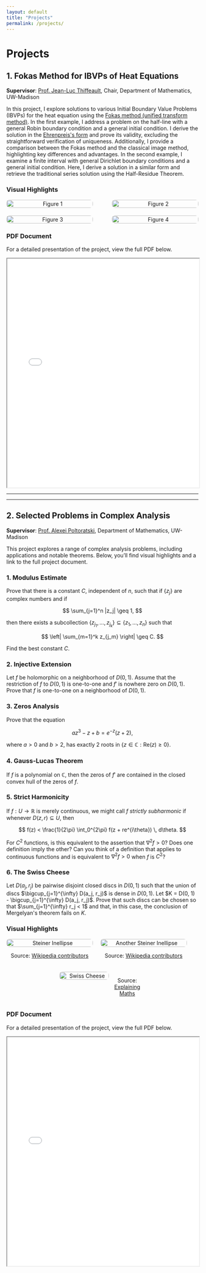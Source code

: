 ```yaml
---
layout: default
title: "Projects"
permalink: /projects/
---
```


# Projects

## 1. Fokas Method for IBVPs of Heat Equations

**Supervisor**: [Prof. Jean-Luc Thiffeault](https://people.math.wisc.edu/~thiffeault/), Chair, Department of Mathematics, UW-Madison

In this project, I explore solutions to various Initial Boundary Value Problems (IBVPs) for the heat equation using the [Fokas method (unified transform method)](https://en.wikipedia.org/wiki/Fokas_method). In the first example, I address a problem on the half-line with a general Robin boundary condition and a general initial condition. I derive the solution in the [Ehrenpreis's form](https://en.wikipedia.org/wiki/Ehrenpreis%27s_fundamental_principle) and prove its validity, excluding the straightforward verification of uniqueness. Additionally, I provide a comparison between the Fokas method and the classical image method, highlighting key differences and advantages. In the second example, I examine a finite interval with general Dirichlet boundary conditions and a general initial condition. Here, I derive a solution in a similar form and retrieve the traditional series solution using the Half-Residue Theorem. 

### Visual Highlights

<div style="display: flex; flex-wrap: wrap; gap: 20px; justify-content: space-between;">

   <div style="width: 45%; text-align: center;">
       <img src="/Fokas/figures/D%5E%2B.pic.jpg" alt="Figure 1" style="width: 100%; height: auto; border-radius: 8px;">
   </div>

   <div style="width: 45%; text-align: center;">
       <img src="/Fokas/figures/344821711499232_.pic_hd.jpg" alt="Figure 2" style="width: 100%; height: auto; border-radius: 8px;">
   </div>

   <div style="width: 45%; text-align: center;">
       <img src="/Fokas/figures/Fokas_2.5.1.png" alt="Figure 3" style="width: 100%; height: auto; border-radius: 8px;">
   </div>

   <div style="width: 45%; text-align: center;">
       <img src="/Fokas/figures/Fokas_2.5.png" alt="Figure 4" style="width: 100%; height: auto; border-radius: 8px;">
   </div>

</div>

### PDF Document
For a detailed presentation of the project, view the full PDF below.

<iframe src="/Fokas/Fokas_method_for_heat_equations.pdf" width="100%" height="600px">
    This browser does not support PDFs. Please download the PDF to view it: 
    <a href="/Fokas/Fokas_method_for_heat_equations.pdf">Download PDF</a>.
</iframe>

---
---

## 2. Selected Problems in Complex Analysis

**Supervisor**: [Prof. Alexei Poltoratski](https://people.math.wisc.edu/~poltoratski/), Department of Mathematics, UW-Madison

This project explores a range of complex analysis problems, including applications and notable theorems. Below, you’ll find visual highlights and a link to the full project document.

### 1. Modulus Estimate

Prove that there is a constant $C$, independent of $n$, such that if $\{z_j\}$ are complex numbers and if 

$$
\sum_{j=1}^n |z_j| \geq 1,
$$

then there exists a subcollection $\{z_{j_1}, \dots, z_{j_k}\} \subseteq \{z_1, \dots, z_n\}$ such that 

$$
\left| \sum_{m=1}^k z_{j_m} \right| \geq C.
$$

Find the best constant $C$.

### 2. Injective Extension

Let $f$ be holomorphic on a neighborhood of $D(0, 1)$. Assume that the restriction of $f$ to $D(0, 1)$ is one-to-one and $f'$ is nowhere zero on $D(0, 1)$. Prove that $f$ is one-to-one on a neighborhood of $D(0, 1)$.

### 3. Zeros Analysis

Prove that the equation 

$$
az^3 - z + b = e^{-z}(z + 2),
$$

where $a > 0$ and $b > 2$, has exactly $2$ roots in $\{ z \in \mathbb{C} : \text{Re}(z) \geq 0 \}$.

### 4. Gauss-Lucas Theorem

If $f$ is a polynomial on $\mathbb{C}$, then the zeros of $f'$ are contained in the closed convex hull of the zeros of $f$.

### 5. Strict Harmonicity

If $f : U \rightarrow \mathbb{R}$ is merely continuous, we might call $f$ *strictly subharmonic* if whenever $D(z, r) \subseteq U$, then

$$
f(z) < \frac{1}{2\pi} \int_0^{2\pi} f(z + re^{i\theta}) \, d\theta.
$$

For $C^2$ functions, is this equivalent to the assertion that $\nabla^2 f > 0$? Does one definition imply the other? Can you think of a definition that applies to continuous functions and is equivalent to $\nabla^2 f > 0$ when $f$ is $C^2$?

### 6. The Swiss Cheese

Let $D(a_j, r_j)$ be pairwise disjoint closed discs in $D(0, 1)$ such that the union of discs $\bigcup_{j=1}^{\infty} D(a_j, r_j)$ is dense in $D(0, 1)$. Let $K = D(0, 1) - \bigcup_{j=1}^{\infty} D(a_j, r_j)$. Prove that such discs can be chosen so that $\sum_{j=1}^{\infty} r_j < 1$ and that, in this case, the conclusion of Mergelyan's theorem fails on $K$.

### Visual Highlights

<div style="display: flex; flex-wrap: wrap; gap: 20px; align-items: center;">
   <div style="width: 45%; text-align: center;">
       <img src="/Complex/figures/440px-Steiner-inellipse-1.svg.png" alt="Steiner Inellipse" style="width: 100%; height: auto; border-radius: 8px;">
       <p>Source: <a href="https://en.wikipedia.org/w/index.php?title=Steiner_inellipse&oldid=1126942784">Wikipedia contributors</a></p>
   </div>

   <div style="width: 45%; text-align: center;">
       <img src="/Complex/figures/Steiner_Inellipse.svg.png" alt="Another Steiner Inellipse" style="width: 100%; height: auto; border-radius: 8px;">
       <p>Source: <a href="https://en.wikipedia.org/w/index.php?title=Steiner_inellipse&oldid=1126942784">Wikipedia contributors</a></p>
   </div>

   <!-- Centered third image in the second row -->
   <div style="width: 45%; text-align: center; display: flex; justify-content: center; margin: 0 auto;">
       <img src="/Complex/figures/Swiss%20cheese.jpeg" alt="Swiss Cheese" style="width: 100%; height: auto; border-radius: 8px;">
       <p>Source: <a href="https://explainingmaths.wordpress.com/2022/03/08/alice-roth-and-swiss-cheeses/">Explaining Maths</a></p>
   </div>
</div>

### PDF Document
For a detailed presentation of the project, view the full PDF below.

<iframe src="/Complex/Selected_problems_in_Complex_Analysis.pdf" width="100%" height="600px">
    This browser does not support PDFs. Please download the PDF to view it: 
    <a href="/Complex/Selected_problems_in_Complex_Analysis.pdf">Download PDF</a>.
</iframe>

<script type="text/javascript" async
  src="https://cdn.jsdelivr.net/npm/mathjax@3/es5/tex-mml-chtml.js">
</script>
